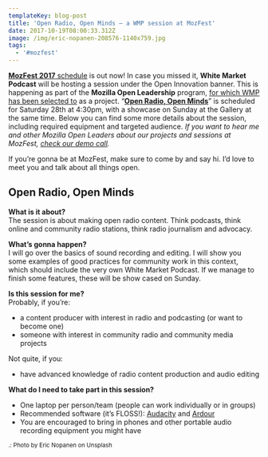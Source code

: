 ```yaml
---
templateKey: blog-post
title: 'Open Radio, Open Minds – a WMP session at MozFest'
date: 2017-10-19T08:00:33.312Z
image: /img/eric-nopanen-208576-1140x759.jpg
tags:
  - '#mozfest'
---
```

[**MozFest 2017** schedule](https://guidebook.com/guide/114124/) is out now! In case you missed it, **White Market Podcast** will be hosting a session under the Open Innovation banner.  This is happening as part of the **Mozilla Open Leadership** program, [for which WMP has been selected to](https://www.whitemarketpodcast.co.uk/blog/2017/10/05/making-wmp-open-a-fresh-start-with-the-help-of-mozilla/) as a project. “**[Open Radio, Open Minds](https://guidebook.com/guide/114124/event/16741474/)**” is scheduled for Saturday 28th at 4:30pm, with a showcase on Sunday at the Gallery at the same time. Below you can find some more details about the session, including required equipment and targeted audience. _If you want to hear me and other Mozilla Open Leaders about our projects and sessions at MozFest, [check our demo call](http://air.mozilla.org/mozilla-open-leaders-round-4-demos-rebel-foxes/#@40m0s)._

If you’re gonna be at MozFest, make sure to come by and say hi. I’d love to meet you and talk about all things open.

## Open Radio, Open Minds

**What is it about?**\
The session is about making open radio content. Think podcasts, think online and community radio stations, think radio journalism and advocacy.

**What’s gonna happen?**\
I will go over the basics of sound recording and editing. I will show you some examples of good practices for community work in this context, which should include the very own White Market Podcast. If we manage to finish some features, these will be show cased on Sunday.

**Is this session for me?**\
Probably, if you’re:

* ​a content producer with interest in radio and podcasting (or want to become one)
* ​someone with interest in community radio and community media projects

Not quite, if you:

* ​have advanced knowledge of radio content production and audio editing

**What do I need to take part in this session?**

* One laptop per person/team (people can work individually or in groups)
* Recommended software (it’s FLOSS!): [Audacity](http://www.audacityteam.org/) and [Ardour](http://ardour.org/)
* You are encouraged to bring in phones and other portable audio recording equipment you might have

<small>.: Photo by Eric Nopanen on Unsplash</small>
